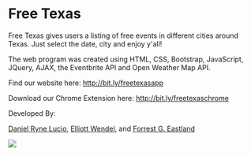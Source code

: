 # Free Texas

Free Texas gives users a listing of free events in different cities around Texas. Just select the date, city and enjoy y'all! 

The web program was created using HTML, CSS, Bootstrap, JavaScript, JQuery, AJAX, the Eventbrite API and Open Weather Map API. 

Find our website here:
http://bit.ly/freetexasapp

Download our Chrome Extension here:
http://bit.ly/freetexaschrome

Developed By:

[Daniel Ryne Lucio](https://github.com/danielryne),
[Elliott Wendel](https://github.com/ewendel88), and 
[Forrest G. Eastland](https://github.com/eastman81)

![](http://akns-images.eonline.com/eol_images/Entire_Site/201562/rs_500x279-150702133606-tumblr_inline_miazfeIb1u1qz4rgp.gif)
